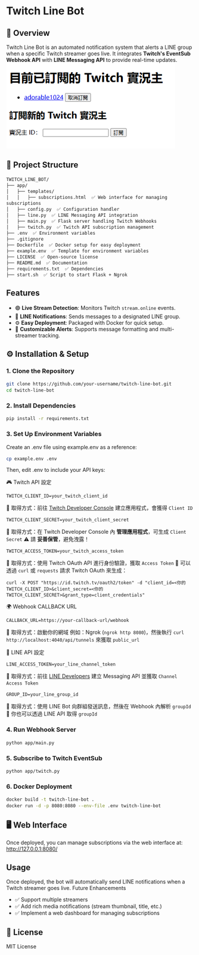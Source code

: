 # Twitch Line Bot

## 📝 Overview
Twitch Line Bot is an automated notification system that alerts a LINE group when a specific Twitch streamer goes live. It integrates **Twitch's EventSub Webhook API** with **LINE Messaging API** to provide real-time updates.
![Twitch Line Bot](images/logo.png)
## 📂 Project Structure
```
TWITCH_LINE_BOT/
├── app/
│   ├── templates/
│   │   ├── subscriptions.html  ✅ Web interface for managing subscriptions
│   ├── config.py  ✅ Configuration handler
│   ├── line.py  ✅ LINE Messaging API integration
│   ├── main.py  ✅ Flask server handling Twitch Webhooks
│   ├── twitch.py  ✅ Twitch API subscription management
├── .env  ✅ Environment variables
├── .gitignore
├── Dockerfile  ✅ Docker setup for easy deployment
├── example.env  ✅ Template for environment variables
├── LICENSE  ✅ Open-source license
├── README.md  ✅ Documentation
├── requirements.txt  ✅ Dependencies
├── start.sh  ✅ Script to start Flask + Ngrok
```
## Features
- 🟣 **Live Stream Detection**: Monitors Twitch `stream.online` events.
- 💬 **LINE Notifications**: Sends messages to a designated LINE group.
- ⚙️ **Easy Deployment**: Packaged with Docker for quick setup.
- 🔧 **Customizable Alerts**: Supports message formatting and multi-streamer tracking.

## ⚙️ Installation & Setup

### **1. Clone the Repository**
```bash
git clone https://github.com/your-username/twitch-line-bot.git
cd twitch-line-bot
```
### **2. Install Dependencies**
```bash
pip install -r requirements.txt
```
### **3. Set Up Environment Variables**
Create an .env file using example.env as a reference:

```bash
cp example.env .env
```
Then, edit .env to include your API keys:


🎮 Twitch API 設定
```
TWITCH_CLIENT_ID=your_twitch_client_id
```
🔹 取得方式：前往 [Twitch Developer Console](https://dev.twitch.tv/console) 建立應用程式，會獲得 `Client ID`
```
TWITCH_CLIENT_SECRET=your_twitch_client_secret
```
🔹 取得方式：在 Twitch Developer Console 內 **管理應用程式**，可生成 `Client Secret`
⚠️ 請 **妥善保管**，避免洩露！
```
TWITCH_ACCESS_TOKEN=your_twitch_access_token
```
🔹 取得方式：使用 Twitch OAuth API 進行身份驗證，獲取 `Access Token`
📌 可以透過 `curl` 或 `requests` 請求 Twitch OAuth 來生成：
```
curl -X POST "https://id.twitch.tv/oauth2/token" -d "client_id=<你的 TWITCH_CLIENT_ID>&client_secret=<你的 TWITCH_CLIENT_SECRET>&grant_type=client_credentials"
```
🌍 Webhook CALLBACK URL
```
CALLBACK_URL=https://your-callback-url/webhook
```
🔹 取得方式：啟動你的網域 例如：Ngrok (`ngrok http 8080`)，然後執行 `curl http://localhost:4040/api/tunnels` 來獲取 `public_url`

💬 LINE API 設定
```
LINE_ACCESS_TOKEN=your_line_channel_token
```
🔹 取得方式：前往 [LINE Developers](https://developers.line.biz/) 建立 Messaging API 並獲取 `Channel Access Token`
```
GROUP_ID=your_line_group_id
```
🔹 取得方式：使用 LINE Bot 向群組發送訊息，然後在 Webhook 內解析 `groupId`
📌 你也可以透過 LINE API 取得 `groupId`


### **4. Run Webhook Server**
```bash
python app/main.py
```
### **5. Subscribe to Twitch EventSub**
```bash
python app/twitch.py
```
### **6. Docker Deployment**
```bash
docker build -t twitch-line-bot .
docker run -d -p 8080:8080 --env-file .env twitch-line-bot
```
## 🖥️ Web Interface
Once deployed, you can manage subscriptions via the web interface at:
http://127.0.0.1:8080/




## Usage
Once deployed, the bot will automatically send LINE notifications when a Twitch streamer goes live.
Future Enhancements
- ✅ Support multiple streamers
- ✅ Add rich media notifications (stream thumbnail, title, etc.)
- ✅ Implement a web dashboard for managing subscriptions
## 📜 License
MIT License

